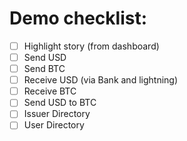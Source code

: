 # Demo checklist:

- [ ] Highlight story (from dashboard)
- [ ] Send USD
- [ ] Send BTC
- [ ] Receive USD (via Bank and lightning)
- [ ] Receive BTC
- [ ] Send USD to BTC
- [ ] Issuer Directory
- [ ] User Directory
